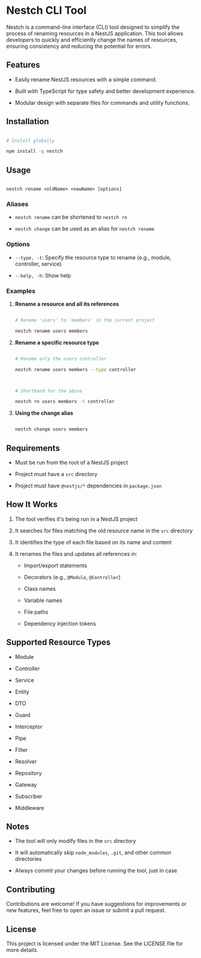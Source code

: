 # Nestch CLI Tool

Nestch is a command-line interface (CLI) tool designed to simplify the process of renaming resources in a NestJS application. This tool allows developers to quickly and efficiently change the names of resources, ensuring consistency and reducing the potential for errors.

## Features

- Easily rename NestJS resources with a simple command.

- Built with TypeScript for type safety and better development experience.

- Modular design with separate files for commands and utility functions.

## Installation

```bash

# Install globally

npm install -g nestch

```

## Usage

```

nestch rename <oldName> <newName> [options]

```

### Aliases

- `nestch rename` can be shortened to `nestch rn`

- `nestch change` can be used as an alias for `nestch rename`

### Options

- `--type, -t`: Specify the resource type to rename (e.g., module, controller, service)

- `--help, -h`: Show help

### Examples

1. **Rename a resource and all its references**

   ```bash

   # Rename 'users' to 'members' in the current project

   nestch rename users members

   ```

2. **Rename a specific resource type**

   ```bash

   # Rename only the users controller

   nestch rename users members --type controller



   # Shorthand for the above

   nestch rn users members -t controller

   ```

3. **Using the change alias**

   ```bash

   nestch change users members

   ```

## Requirements

- Must be run from the root of a NestJS project

- Project must have a `src` directory

- Project must have `@nestjs/*` dependencies in `package.json`

## How It Works

1. The tool verifies it's being run in a NestJS project

2. It searches for files matching the old resource name in the `src` directory

3. It identifies the type of each file based on its name and content

4. It renames the files and updates all references in:

   - Import/export statements

   - Decorators (e.g., `@Module`, `@Controller`)

   - Class names

   - Variable names

   - File paths

   - Dependency injection tokens

## Supported Resource Types

- Module

- Controller

- Service

- Entity

- DTO

- Guard

- Interceptor

- Pipe

- Filter

- Resolver

- Repository

- Gateway

- Subscriber

- Middleware

## Notes

- The tool will only modify files in the `src` directory

- It will automatically skip `node_modules`, `.git`, and other common directories

- Always commit your changes before running the tool, just in case

## Contributing

Contributions are welcome! If you have suggestions for improvements or new features, feel free to open an issue or submit a pull request.

## License

This project is licensed under the MIT License. See the LICENSE file for more details.
